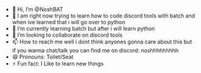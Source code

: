 - 👋 Hi, I’m @NoshBAT
- 👀 I am right now trying to learn how to code discord tools with batch and when ive learned that i will go over to python
- 🌱 I’m currently learning batch but after i will learn python
- 💞️ I’m looking to collaborate on discord tools
- 📫 How to reach me well i dont think anyones gonna care about this but if you wanna chat/talk you can find me on discord: noshhhhhhhhh
- 😄 Pronouns: Toilet/Seat
- ⚡ Fun fact: I Like to learn new things


